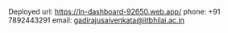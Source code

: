 Deployed url: https://ln-dashboard-92650.web.app/
phone: +91 7892443291
email: gadirajusaivenkata@iitbhilai.ac.in 